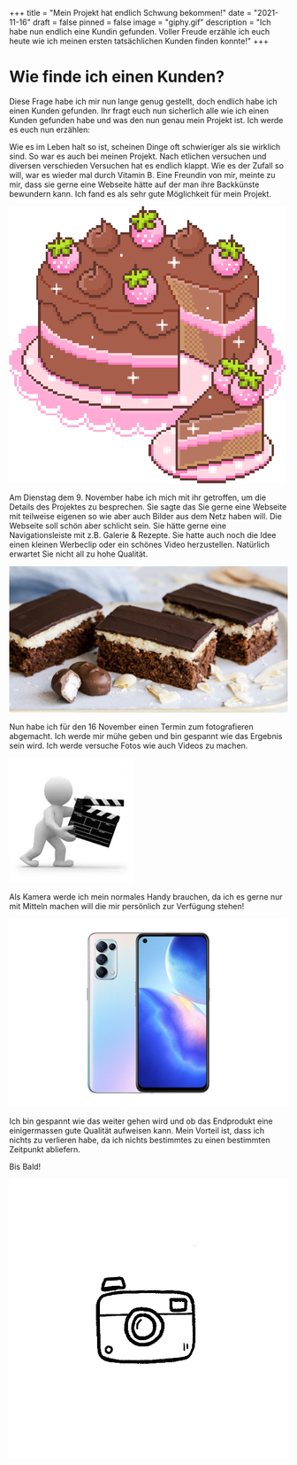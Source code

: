 +++
title = "Mein Projekt hat endlich Schwung bekommen!"
date = "2021-11-16"
draft = false
pinned = false
image = "giphy.gif"
description = "Ich habe nun endlich eine Kundin gefunden. Voller Freude erzähle ich euch heute wie ich meinen ersten tatsächlichen Kunden finden konnte!"
+++
# Wie finde ich einen Kunden?

Diese Frage habe ich mir nun lange genug gestellt, doch endlich habe ich einen Kunden gefunden. Ihr fragt euch nun sicherlich alle wie ich einen Kunden gefunden habe und was den nun genau mein Projekt ist. Ich werde es euch nun erzählen:

Wie es im Leben halt so ist, scheinen Dinge oft schwieriger als sie wirklich sind. So war es auch bei meinen Projekt. Nach etlichen versuchen und diversen verschieden Versuchen hat es endlich klappt. Wie es der Zufall so will, war es wieder mal durch Vitamin B. Eine Freundin von mir, meinte zu mir, dass sie gerne eine Webseite hätte auf der man ihre Backkünste bewundern kann. Ich fand es als sehr gute Möglichkeit für mein Projekt.

![](tort-90.gif)

Am Dienstag dem 9. November habe ich mich mit ihr getroffen, um die Details des Projektes zu besprechen. Sie sagte das Sie gerne eine Webseite mit teilweise eigenen so wie aber auch Bilder aus dem Netz haben will. Die Webseite soll schön aber schlicht sein. Sie hätte gerne eine Navigationsleiste mit z.B. Galerie & Rezepte. Sie hatte auch noch die Idee einen kleinen Werbeclip oder ein schönes Video herzustellen. Natürlich erwartet Sie nicht all zu hohe Qualität. 

![Ich hoffe mein Bilder werden annähernd so gut aussehen!](bounty_kuchen-2.jpg)

Nun habe ich für den 16 November einen Termin zum fotografieren abgemacht. Ich werde mir mühe geben und bin gespannt wie das Ergebnis sein wird. Ich werde versuche Fotos wie auch Videos zu machen.

![](images.jpg)

Als Kamera werde ich mein normales Handy brauchen, da ich es gerne nur mit Mitteln machen will die mir persönlich zur Verfügung stehen! 

![Dies ist mein Handy Oppo find X3 Lite! ](oppo-find-x3-lite-fi-review.jpg)

Ich bin gespannt wie das weiter gehen wird und ob das Endprodukt eine einigermassen gute Qualität aufweisen kann. Mein Vorteil ist, dass ich nichts zu verlieren habe, da ich nichts bestimmtes zu einen bestimmten Zeitpunkt abliefern.

Bis Bald!

![](kamera_02.gif)